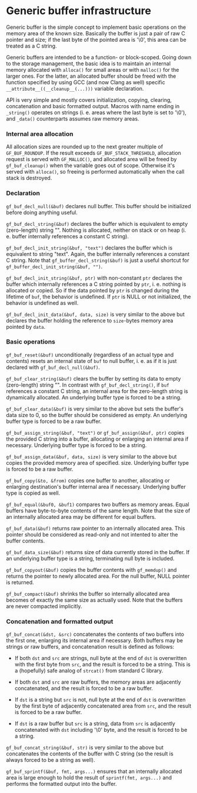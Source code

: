 Generic buffer infrastructure
=============================

Generic buffer is the simple concept to implement basic operations on
the memory area of the known size. Basically the buffer is just a pair
of raw C pointer and size; if the last byte of the pointed area is '\0',
this area can be treated as a C string.

Generic buffers are intended to be a function- or block-scoped. Going
down to the storage management, the basic idea is to maintain an
internal memory allocated with `alloca()` for small areas or with
`malloc()` for the larger ones. For the latter, an allocated buffer
should be freed with the function specified by using GCC (and now
Clang as well) specific `__attribute__((__cleanup__(...)))` variable
declaration.

API is very simple and mostly covers initialization, copying, clearing,
concatenation and basic formatted output. Macros with name ending in
`_string()` operates on strings (i. e. areas where the last byte is
set to '\0'), and `_data()` counterparts assumes raw memory areas.

### Internal area allocation

All allocation sizes are rounded up to the next greater multiple
of `GF_BUF_ROUNDUP`. If the result exceeds `GF_BUF_STACK_THRESHOLD`,
allocation request is served with `GF_MALLOC()`, and allocated area
will be freed by `gf_buf_cleanup()` when the variable goes out of
scope. Otherwise it's served with `alloca()`, so freeing is performed
automatically when the call stack is destroyed.

### Declaration

`gf_buf_decl_null(&buf)` declares null buffer. This buffer should be
initialized before doing anything useful.

`gf_buf_decl_string(&buf)` declares the buffer which is equivalent to
empty (zero-length) string "". Nothing is allocated, neither on stack
or on heap (i. e. buffer internally references a constant C string).

`gf_buf_decl_init_string(&buf, "text")` declares the buffer which is
equivalent to string "text". Again, the buffer internally references
a constant C string. Note that `gf_buffer_decl_string(&buf)` is just
a useful shortcut for `gf_buffer_decl_init_string(&buf, "")`.

`gf_buf_decl_init_string(&buf, ptr)` with non-constant `ptr` declares
the buffer which internally references a C string pointed by `ptr`,
i. e. nothing is allocated or copied. So if the data pointed by `ptr`
is changed during the lifetime of `buf`, the behavior is undefined. If
`ptr` is NULL or not initialized, the behavior is undefined as well.

`gf_buf_decl_init_data(&buf, data, size)` is very similar to the above
but declares the buffer holding the reference to `size`-bytes memory
area pointed by `data`.

### Basic operations

`gf_buf_reset(&buf)` unconditionally (regardless of an actual type and
contents) resets an internal state of `buf` to null buffer, i. e. as
if it is just declared with `gf_buf_decl_null(&buf)`.

`gf_buf_clear_string(&buf)` clears the buffer by setting its data to
empty (zero-length) string "". In contrast with `gf_buf_decl_string()`,
if `buf` references a constant C string, an internal area for the
zero-length string is dynamically allocated. An underlying buffer
type is forced to be a string.

`gf_buf_clear_data(&buf)` is very similar to the above but sets the
buffer's data size to 0, so the buffer should be considered as empty.
An underlying buffer type is forced to be a raw buffer.

`gf_buf_assign_string(&buf, "text")` or `gf_buf_assign(&buf, ptr)`
copies the provided C string into a buffer, allocating or enlarging
an internal area if necessary. Underlying buffer type is forced to
be a string.

`gf_buf_assign_data(&buf, data, size)` is very similar to the above but
copies the provided memory area of specified. size. Underlying buffer
type is forced to be a raw buffer.

`gf_buf_copy(&to, &from)` copies one buffer to another, allocating or
enlarging destination's buffer internal area if necessary. Underlying
buffer type is copied as well.

`gf_buf_equal(&buf0, &buf1)` compares two buffers as memory areas.
Equal buffers have byte-to-byte contents of the same length. Note
that the size of an internally allocated area may be different for
equal buffers.

`gf_buf_data(&buf)` returns raw pointer to an internally allocated
area. This pointer should be considered as read-only and not intented
to alter the buffer contents.

`gf_buf_data_size(&buf)` returns size of data currently stored in the
buffer. If an underlying buffer type is a string, terminating null byte
is included.

`gf_buf_copyout(&buf)` copies the buffer contents with `gf_memdup()`
and returns the pointer to newly allocated area. For the null buffer,
NULL pointer is returned.

`gf_buf_compact(&buf)` shrinks the buffer so internally allocated area
becomes of exactly the same size as actually used. Note that the
buffers are never compacted implicitly.

### Concatenation and formatted output

`gf_buf_concat(&dst, &src)` concatenates the contents of two buffers
into the first one, enlarging its internal area if necessary. Both
buffers may be strings or raw buffers, and concatenation result is
defined as follows:

  - If both `dst` and `src` are strings, null byte at the end of `dst`
    is overwritten with the first byte from `src`, and the result is
    forced to be a string. This is a (hopefully) safe analog of
    `strcat()` from standard C library.

  - If both `dst` and `src` are raw buffers, the memory areas are
    adjacently concatenated, and the result is forced to be a raw
    buffer.

  - If `dst` is a string but `src` is not, null byte at the end of
    `dst` is overwritten by the first byte of adjacently concatenated
    area from `src`, and the result is forced to be a raw buffer.

  - If `dst` is a raw buffer but `src` is a string, data from `src` is
    adjacently concatenated with `dst` including '\0' byte, and the
    result is forced to be a string.

`gf_buf_concat_string(&buf, str)` is very similar to the above but
concatenates the contents of the buffer with C string (so the result
is always forced to be a string as well).

`gf_buf_sprintf(&buf, fmt, args...)` ensures that an internally
allocated area is large enough to hold the result of
`sprintf(fmt, args...)` and performs the formatted output into
the buffer.
